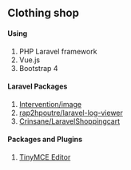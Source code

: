 <h2>Clothing shop</h2>

<h4>Using</h4>
<ol>
	<li>PHP Laravel framework</li>
	<li>Vue.js</li>
  	<li>Bootstrap 4</li>
</ol>

<h4>Laravel Packages</h4>
<ol>
	<li><a href="http://image.intervention.io/">Intervention/image</a></li>
	<li><a href="https://github.com/rap2hpoutre/laravel-log-viewer">rap2hpoutre/laravel-log-viewer</a></li>
	<li><a href="https://github.com/Crinsane/LaravelShoppingcart">Crinsane/LaravelShoppingcart</a></li>
</ol>

<h4>Packages and Plugins</h4>
<ol>
	<li><a href="https://www.tinymce.com/">TinyMCE Editor</a></li>
</ol>
